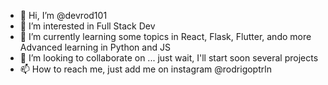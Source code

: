 - 👋 Hi, I’m @devrod101
- 👀 I’m interested in Full Stack Dev
- 🌱 I’m currently learning some topics in React, Flask, Flutter, ando more Advanced learning in Python and JS
- 💞️ I’m looking to collaborate on ... just wait, I'll start soon several projects
- 📫 How to reach me, just add me on instagram @rodrigoptrln

<!---
devrod101/devrod101 is a ✨ special ✨ repository because its `README.md` (this file) appears on your GitHub profile.
You can click the Preview link to take a look at your changes.
--->
